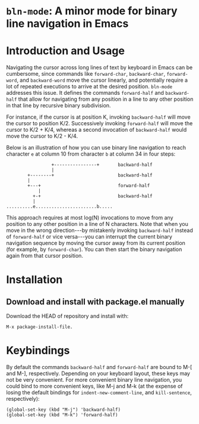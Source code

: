 # `bln-mode`: A minor mode for binary line navigation in Emacs

# Introduction and Usage

Navigating the cursor across long lines of text by keyboard in Emacs can be
cumbersome, since commands like `forward-char`, `backward-char`, `forward-word`,
and `backward-word` move the cursor linearly, and potentially require a lot of
repeated executions to arrive at the desired position. `bln-mode` addresses this
issue. It defines the commands `forward-half` and `backward-half` that allow for
navigating from any position in a line to any other position in that line by
recursive binary subdivision.

For instance, if the cursor is at position K, invoking `backward-half` will move
the cursor to position K/2. Successively invoking `forward-half` will move the
cursor to K/2 + K/4, whereas a second invocation of `backward-half` would move
the cursor to K/2 - K/4.

Below is an illustration of how you can use binary line navigation to reach
character `e` at column 10 from character `b` at column 34 in four steps:

                     +----------------+       backward-half
                     |
            +--------+                        backward-half
            |
            +---+                             forward-half
                |
              +-+                             backward-half
              |
    ..........e.......................b.....

This approach requires at most log(N) invocations to move from any position to
any other position in a line of N characters. Note that when you move in the
wrong direction---by mistakenly invoking `backward-half` instead of
`forward-half` or vice versa---you can interrupt the current binary navigation
sequence by moving the cursor away from its current position (for example, by
`forward-char`). You can then start the binary navigation again from that cursor
position.

# Installation

## Download and install with package.el manually

Download the HEAD of repository and install with:

    M-x package-install-file.


# Keybindings

By default the commands `backward-half` and `forward-half` are bound to M-[
and M-], respectively. Depending on your keyboard layout, these keys may not
be very convenient. For more convenient binary line navigation, you could
bind to more convenient keys, like M-j and M-k (at the expense of losing the
default bindings for `indent-new-comment-line`, and `kill-sentence`,
respectively):

    (global-set-key (kbd "M-j") 'backward-half)
    (global-set-key (kbd "M-k") 'forward-half)
